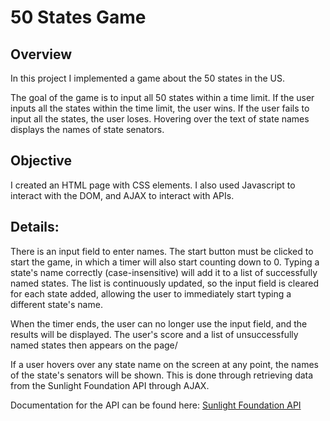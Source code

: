# 50 States Game

## Overview
In this project I implemented a game about the 50 states in the US.

The goal of the game is to input all 50 states within a time limit. If the user inputs all the states within the time limit, the user wins. If the user fails to input all the states, the user loses. Hovering over the text of state names displays the names of state senators.

## Objective
I created an HTML page with CSS elements. I also used Javascript to interact with the DOM, and AJAX to interact with APIs.

## Details:
There is an input field to enter names. The start button must be clicked to start the game, in which a timer will also start counting down to 0. Typing a state's name correctly (case-insensitive) will add it to a list of successfully named states. The list is continuously updated, so the input field is cleared for each state added, allowing the user to immediately start typing a different state's name.

When the timer ends, the user can no longer use the input field, and the results will be displayed. The user's score and a list of unsuccessfully named states then appears on the page/

If a user hovers over any state name on the screen at any point, the names of the state's senators will be shown. This is done through retrieving data from the Sunlight Foundation API through AJAX.

Documentation for the API can be found here: [Sunlight Foundation API](https://sunlightlabs.github.io/congress/legislators.html)
